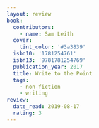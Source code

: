 ```yaml
---
layout: review
book:
  contributors:
    - name: Sam Leith
  cover:
    tint_color: '#3a3839'
  isbn10: '1781254761'
  isbn13: '9781781254769'
  publication_year: 2017
  title: Write to the Point
  tags:
    - non-fiction
    - writing
review:
  date_read: 2019-08-17
  rating: 3
---
```

